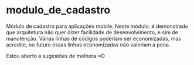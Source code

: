 # modulo_de_cadastro

Módulo de cadastro para aplicações mobile.
Neste módulo, é demonstrado que arquitetura não quer dizer facilidade de desenvolvimento, e sim de manutenção.
Várias linhas de códigos poderiam ser economizadas, mas acredite, no futuro essas linhas economizadas não valeriam a pena.

Estou aberto a sugestões de melhora =D
